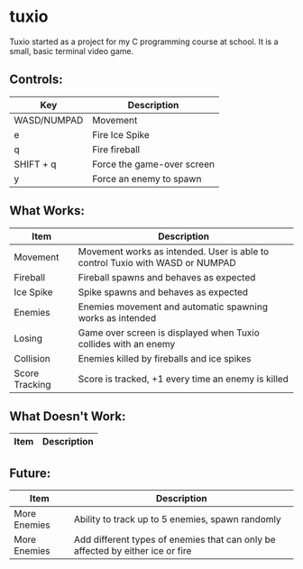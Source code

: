 # tuxio
Tuxio started as a project for my C programming course at school. It is a small, basic terminal video game.

## Controls:
| Key | Description |
| --- | --- |
| WASD/NUMPAD | Movement |
| e | Fire Ice Spike |
| q | Fire fireball |
| SHIFT + q | Force the game-over screen |
| y |Force an enemy to spawn |
  
## What Works:
| Item | Description |
| --- | --- |
| Movement | Movement works as intended. User is able to control Tuxio with WASD or NUMPAD |
| Fireball | Fireball spawns and behaves as expected |  
| Ice Spike | Spike spawns and behaves as expected |
| Enemies | Enemies movement and automatic spawning works as intended |
| Losing | Game over screen is displayed when Tuxio collides with an enemy |
| Collision | Enemies killed by fireballs and ice spikes |
| Score Tracking | Score is tracked, +1 every time an enemy is killed |

## What Doesn't Work:
| Item | Description |
| --- | --- |

## Future:
| Item | Description |
| --- | --- |
| More Enemies | Ability to track up to 5 enemies, spawn randomly |
| More Enemies | Add different types of enemies that can only be affected by either ice or fire |
